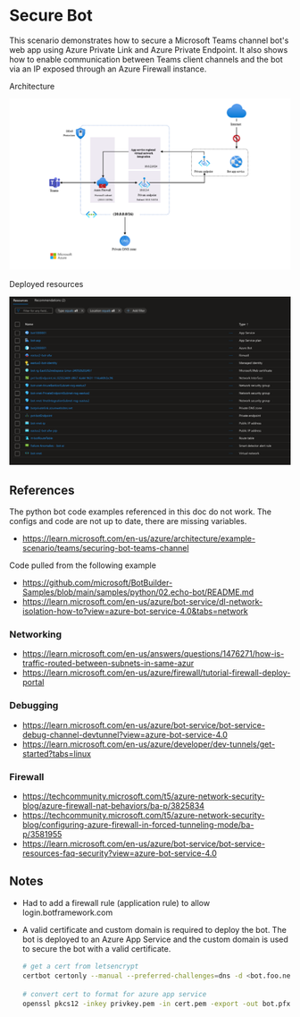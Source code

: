 # Secure Bot

This scenario demonstrates how to secure a Microsoft Teams channel bot's web app using Azure Private Link and Azure Private Endpoint. It also shows how to enable communication between Teams client channels and the bot via an IP exposed through an Azure Firewall instance.

Architecture

![architecture](./assets/architecture.png)

Deployed resources

![deployed resources](./assets/resources.png)

## References

The python bot code examples referenced in this doc do not work. The configs and code are not up to date, there are missing variables.

* https://learn.microsoft.com/en-us/azure/architecture/example-scenario/teams/securing-bot-teams-channel

Code pulled from the following example

* https://github.com/microsoft/BotBuilder-Samples/blob/main/samples/python/02.echo-bot/README.md
* https://learn.microsoft.com/en-us/azure/bot-service/dl-network-isolation-how-to?view=azure-bot-service-4.0&tabs=network

### Networking

* https://learn.microsoft.com/en-us/answers/questions/1476271/how-is-traffic-routed-between-subnets-in-same-azur
* https://learn.microsoft.com/en-us/azure/firewall/tutorial-firewall-deploy-portal

### Debugging

* https://learn.microsoft.com/en-us/azure/bot-service/bot-service-debug-channel-devtunnel?view=azure-bot-service-4.0
* https://learn.microsoft.com/en-us/azure/developer/dev-tunnels/get-started?tabs=linux

### Firewall

* https://techcommunity.microsoft.com/t5/azure-network-security-blog/azure-firewall-nat-behaviors/ba-p/3825834
* https://techcommunity.microsoft.com/t5/azure-network-security-blog/configuring-azure-firewall-in-forced-tunneling-mode/ba-p/3581955
* https://learn.microsoft.com/en-us/azure/bot-service/bot-service-resources-faq-security?view=azure-bot-service-4.0

## Notes

* Had to add a firewall rule (application rule) to allow login.botframework.com

* A valid certificate and custom domain is required to deploy the bot. The bot is deployed to an Azure App Service and the custom domain is used to secure the bot with a valid certificate.

    ```bash
    # get a cert from letsencrypt
    certbot certonly --manual --preferred-challenges=dns -d <bot.foo.net>

    # convert cert to format for azure app service
    openssl pkcs12 -inkey privkey.pem -in cert.pem -export -out bot.pfx
    ```
